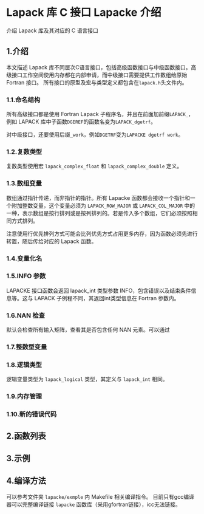 # Lapack 库 C 接口 Lapacke 介绍

介绍 Lapack 库及其对应的 C 语言接口

## 1.介绍

本文描述 Lapack 库不同层次C语言接口，包括高级函数接口与中级函数接口。高级接口工作空间使用内存都在内部申请，而中级接口需要提供工作数组给原始 Fortran 接口。
所有接口的原型及宏与类型定义都包含在`lapack.h`头文件内。

### 1.1.命名结构

所有高级接口都是使用 Fortran Lapack 子程序名，并且在前面加前缀`LAPACK_`，例如 LAPACK 库中子函数`DGEREF`的函数名变为`LAPACK_dgetrf`。

对中级接口，还要使用后缀`_work`，例如`DGETRF`变为`LAPACKE dgetrf work`。

### 1.2.复数类型

复数类型使用宏 `lapack_complex_float` 和 `lapack_complex_double` 定义。

### 1.3.数组变量

数组通过指针传递，而非指针的指针。所有 Lapacke 函数都会接收一个指针和一个附加整数变量，这个变量必须为 `LAPACK_ROW_MAJOR` 或 `LAPACK_COL_MAJOR` 中的一种，表示数组是按行排列或是按列排列的。若是传入多个数组，它们必须按照相同方式排列。

注意使用行优先排列方式可能会比列优先方式占用更多内存，因为函数必须先进行转置，随后传给对应的 Lapack 函数。

### 1.4.变量化名

### 1.5.INFO 参数

LAPACKE 接口函数会返回 lapack_int 类型参数 INFO，包含错误以及结束条件信息等。这与 LAPACK 子例程不同，其返回int类型信息在 Fortran 参数内。

### 1.6.NAN 检查

默认会检查所有输入矩阵，查看其是否包含任何 NAN 元素。可以通过

### 1.7.整数型变量

### 1.8.逻辑类型

逻辑变量类型为 `lapack_logical` 类型，其定义与 `lapack_int` 相同。

### 1.9.内存管理

### 1.10.新的错误代码

## 2.函数列表

## 3.示例

## 4.编译方法

可以参考文件夹 `lapacke/exmple` 内 Makefile 相关编译指令。
目前只有gcc编译器可以完整编译链接 `lapacke` 函数库（采用gfortran链接），icc无法链接。
